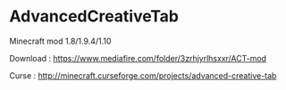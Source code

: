 # AdvancedCreativeTab
Minecraft mod 1.8/1.9.4/1.10

Download :
https://www.mediafire.com/folder/3zrhjyrlhsxxr/ACT-mod

Curse :
http://minecraft.curseforge.com/projects/advanced-creative-tab
